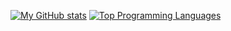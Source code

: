 <!-- ### Hi there 👋 -->

[![My GitHub stats](https://github-readme-stats.vercel.app/api?username=jaerrib&show_icons=true&theme=dracula)](https://github.com/anuraghazra/github-readme-stats)
[![Top Programming Languages](https://github-readme-stats.vercel.app/api/top-langs/?username=jaerrib&layout=compact&theme=dracula)](https://github.com/anuraghazra/github-readme-stats)


<!--
**jaerrib/jaerrib** is a ✨ _special_ ✨ repository because its `README.md` (this file) appears on your GitHub profile.

Here are some ideas to get you started:

- 🔭 I’m currently working on ...
- 🌱 I’m currently learning ...
- 👯 I’m looking to collaborate on ...
- 🤔 I’m looking for help with ...
- 💬 Ask me about ...
- 📫 How to reach me: ...
- 😄 Pronouns: ...
- ⚡ Fun fact: ...
-->
